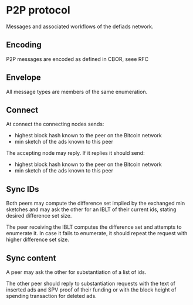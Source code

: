 # P2P protocol
Messages and associated workflows of the defiads network.

## Encoding
P2P messages are encoded as defined in CBOR, seee RFC 

## Envelope
All message types are members of the same enumeration.

## Connect
At connect the connecting nodes sends:
- highest block hash known to the peer on the Bitcoin network
- min sketch of the ads known to this peer

The accepting node may reply. If it replies it should send:
- highest block hash known to the peer on the Bitcoin network
- min sketch of the ads known to this peer

## Sync IDs
Both peers may compute the difference set implied by the 
exchanged min sketches and may ask the other for an IBLT
of their current ids, stating desired difference set size.

The peer receiving the IBLT computes the difference set
and attempts to enumerate it. In case it fails to enumerate,
it should repeat the request with higher difference set size.

## Sync content
A peer may ask the other for substantiation of a list of ids. 

The other peer should reply to substantiation requests with the
text of inserted ads and SPV proof of their funding or
with the block height of spending transaction for deleted ads.


